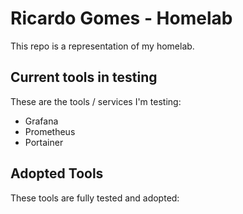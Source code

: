 # Ricardo Gomes - Homelab

This repo is a representation of my homelab.

## Current tools in testing 

These are the tools / services I'm testing:

- Grafana
- Prometheus
- Portainer

## Adopted Tools

These tools are fully tested and adopted:

